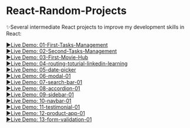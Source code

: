 # React-Random-Projects


✨Several intermediate React projects to improve my development  skills in React:

[▶️Live Demo: 01-First-Tasks-Management](https://first-tasks-management.netlify.app/)<br/>
[▶️Live Demo: 02-Second-Tasks-Management](https://second-tasks-management.netlify.app/)<br/>
[▶️Live Demo: 03-First-Movie-Hub](https://first-movie-hub.netlify.app/)<br/>
[▶️Live Demo: 04-routing-toturial-linkedin-learning](https://routing-toturial-linkedin-learning.netlify.app/)<br/>
[▶️Live Demo: 05-date-picker](https://date-picker-01.netlify.app/)<br/>
[▶️Live Demo: 06-modal-01](https://modal-01.netlify.app/)<br/>
[▶️Live Demo: 07-search-bar-01](https://search-bar-01.netlify.app/)<br/>
[▶️Live Demo: 08-accordion-01](https://asad-accordion-01.netlify.app/)<br/>
[▶️Live Demo: 09-sidebar-01](https://asad-sidebar-01.netlify.app/)<br/>
[▶️Live Demo: 10-navbar-01](https://asad-navbar-01.netlify.app/)<br/>
[▶️Live Demo: 11-testimonial-01](https://asad-testimonial-01.netlify.app/)<br/>
[▶️Live Demo: 12-product-app-01](https://asad-product-app-01.netlify.app/)<br/>
[▶️Live Demo: 13-form-validation-01](https://asad-form-validation-01.netlify.app/)<br/>



